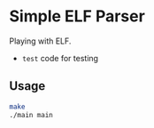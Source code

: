 # Simple ELF Parser

Playing with ELF.

- `test` code for testing

## Usage

```bash
make
./main main
```
